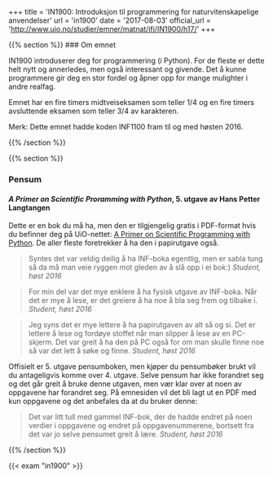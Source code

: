 +++
title = 'IN1900: Introduksjon til programmering for naturvitenskapelige anvendelser'
url = 'in1900'
date = '2017-08-03'
official_url = 'http://www.uio.no/studier/emner/matnat/ifi/IN1900/h17/'
+++

<div>
{{% section %}}
### Om emnet

IN1900 introduserer deg for programmering (i Python). For de fleste er dette helt nytt og annerledes, men også interessant og givende. Det å kunne programmere gir deg en stor fordel og åpner opp for mange mulighter i andre realfag.

Emnet har en fire timers midtveiseksamen som teller 1/4 og en fire timers avsluttende eksamen som teller 3/4 av karakteren.

Merk: Dette emnet hadde koden INF1100 fram til og med høsten 2016.

{{% /section %}}

{{% section %}}
### Pensum

#### *A Primer on Scientific Proramming with Python*,  5. utgave av Hans Petter Langtangen

Dette er en bok du må ha, men den er tilgjengelig gratis i PDF-format hvis du befinner deg på UiO-nettet: [A Primer on Scientific Programming with Python](http://link.springer.com/978-3-662-49887-3). De aller fleste foretrekker å ha den i papirutgave også.

<div class="quote-list">
<blockquote>
Syntes det var veldig deilig å ha INF-boka egentlig, men er sabla tung så da må man veie ryggen mot gleden av å slå opp i ei bok:)
<cite>Student, høst 2016</cite>
</blockquote>

<blockquote>
For min del var det mye enklere å ha fysisk utgave av INF-boka. Når det er mye å lese, er det greiere å ha noe å bla seg frem og tilbake i.
<cite>Student, høst 2016</cite>
</blockquote>

<blockquote>
Jeg syns det er mye lettere å ha papirutgaven av alt så og si. Det er lettere å lese og fordøye stoffet når man slipper å lese av en PC-skjerm. Det var greit å ha den på PC også for om man skulle finne noe så var det lett å søke og finne.
<cite>Student, høst 2016</cite>
</blockquote>
</div>

Offisielt er 5. utgave pensumboken, men kjøper du pensumbøker brukt vil du antageligvis komme over 4. utgave. Selve pensum har ikke forandret seg og det går greit å bruke denne utgaven, men vær klar over at noen av oppgavene har forandret seg. På emnesiden vil det bli lagt ut en PDF med kun oppgavene og det anbefales da at du bruker denne:

<div class="quote-list">
<blockquote>
Det var litt tull med gammel INF-bok, der de hadde endret på noen verdier i oppgavene og endret på oppgavenummerene, bortsett fra det var jo selve pensumet greit å lære.
<cite>Student, høst 2016</cite>
</blockquote>
</div>

{{% /section %}}

{{< exam "in1900" >}}
</div>